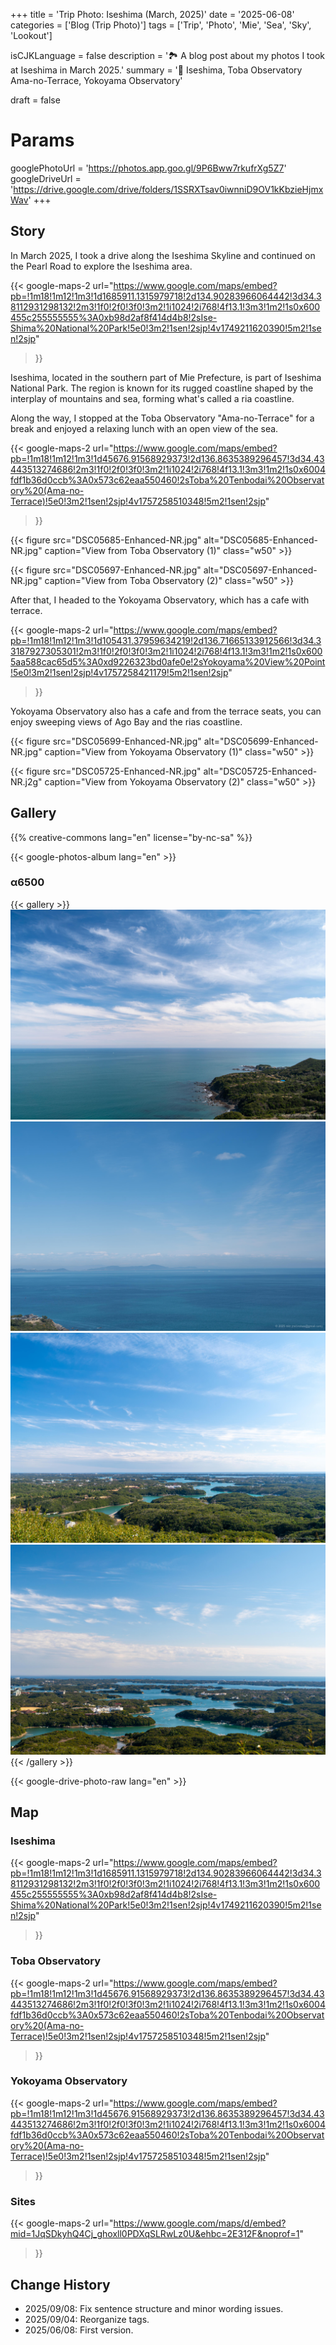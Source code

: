 +++
title = 'Trip Photo: Iseshima (March, 2025)'
date = '2025-06-08'
categories = ['Blog (Trip Photo)']
tags = ['Trip', 'Photo', 'Mie', 'Sea', 'Sky', 'Lookout']

isCJKLanguage = false
description = '🏞️ A blog post about my photos I took at Iseshima in March 2025.'
summary = '📍 Iseshima, Toba Observatory Ama-no-Terrace, Yokoyama Observatory'

draft = false

# Params
googlePhotoUrl = 'https://photos.app.goo.gl/9P6Bww7rkufrXg5Z7'
googleDriveUrl = 'https://drive.google.com/drive/folders/1SSRXTsav0iwnniD9OV1kKbzieHjmxWav'
+++


## Story

In March 2025, I took a drive along the Iseshima Skyline and continued on the
Pearl Road to explore the Iseshima area.

{{< google-maps-2
  url="https://www.google.com/maps/embed?pb=!1m18!1m12!1m3!1d1685911.1315979718!2d134.90283966064442!3d34.38112931298132!2m3!1f0!2f0!3f0!3m2!1i1024!2i768!4f13.1!3m3!1m2!1s0x600455c255555555%3A0xb98d2af8f414d4b8!2sIse-Shima%20National%20Park!5e0!3m2!1sen!2sjp!4v1749211620390!5m2!1sen!2sjp"
  >}}


Iseshima, located in the southern part of Mie Prefecture, is part of Iseshima National Park.
The region is known for its rugged coastline shaped by the interplay of mountains and sea, forming what's called a ria coastline.

Along the way, I stopped at the Toba Observatory "Ama-no-Terrace" for a break and enjoyed a relaxing lunch with an open view of the sea.

{{< google-maps-2
  url="https://www.google.com/maps/embed?pb=!1m18!1m12!1m3!1d45676.91568929373!2d136.8635389296457!3d34.43443513274686!2m3!1f0!2f0!3f0!3m2!1i1024!2i768!4f13.1!3m3!1m2!1s0x6004fdf1b36d0ccb%3A0x573c62eaa550460!2sToba%20Tenbodai%20Observatory%20(Ama-no-Terrace)!5e0!3m2!1sen!2sjp!4v1757258510348!5m2!1sen!2sjp"
  >}}

{{< figure
    src="DSC05685-Enhanced-NR.jpg"
    alt="DSC05685-Enhanced-NR.jpg"
    caption="View from Toba Observatory (1)"
    class="w50"
    >}}

{{< figure
    src="DSC05697-Enhanced-NR.jpg"
    alt="DSC05697-Enhanced-NR.jpg"
    caption="View from Toba Observatory (2)"
    class="w50"
    >}}


After that, I headed to the Yokoyama Observatory, which has a cafe with terrace.

{{< google-maps-2
  url="https://www.google.com/maps/embed?pb=!1m18!1m12!1m3!1d105431.37959634219!2d136.71665133912566!3d34.33187927305301!2m3!1f0!2f0!3f0!3m2!1i1024!2i768!4f13.1!3m3!1m2!1s0x6005aa588cac65d5%3A0xd9226323bd0afe0e!2sYokoyama%20View%20Point!5e0!3m2!1sen!2sjp!4v1757258421179!5m2!1sen!2sjp"
  >}}

Yokoyama Observatory also has a cafe
and from the terrace seats, you can enjoy sweeping views of Ago Bay and the rias coastline.

{{< figure
    src="DSC05699-Enhanced-NR.jpg"
    alt="DSC05699-Enhanced-NR.jpg"
    caption="View from Yokoyama Observatory (1)"
    class="w50"
    >}}

{{< figure
    src="DSC05725-Enhanced-NR.jpg"
    alt="DSC05725-Enhanced-NR.j2g"
    caption="View from Yokoyama Observatory (2)"
    class="w50"
    >}}


## Gallery

{{% creative-commons lang="en" license="by-nc-sa" %}}

{{< google-photos-album lang="en" >}}


### α6500

{{< gallery >}}
  <img src="DSC05685-Enhanced-NR.jpg" alt="DSC05685-Enhanced-NR.jpg" class="grid-w50" />
  <img src="DSC05697-Enhanced-NR.jpg" alt="DSC05697-Enhanced-NR.jpg" class="grid-w50" />
  <img src="DSC05699-Enhanced-NR.jpg" alt="DSC05699-Enhanced-NR.jpg" class="grid-w50" />
  <img src="DSC05725-Enhanced-NR.jpg" alt="DSC05725-Enhanced-NR.jpg" class="grid-w50" />
{{< /gallery >}}

{{< google-drive-photo-raw lang="en" >}}


## Map

### Iseshima

{{< google-maps-2
  url="https://www.google.com/maps/embed?pb=!1m18!1m12!1m3!1d1685911.1315979718!2d134.90283966064442!3d34.38112931298132!2m3!1f0!2f0!3f0!3m2!1i1024!2i768!4f13.1!3m3!1m2!1s0x600455c255555555%3A0xb98d2af8f414d4b8!2sIse-Shima%20National%20Park!5e0!3m2!1sen!2sjp!4v1749211620390!5m2!1sen!2sjp"
  >}}


### Toba Observatory

{{< google-maps-2
  url="https://www.google.com/maps/embed?pb=!1m18!1m12!1m3!1d45676.91568929373!2d136.8635389296457!3d34.43443513274686!2m3!1f0!2f0!3f0!3m2!1i1024!2i768!4f13.1!3m3!1m2!1s0x6004fdf1b36d0ccb%3A0x573c62eaa550460!2sToba%20Tenbodai%20Observatory%20(Ama-no-Terrace)!5e0!3m2!1sen!2sjp!4v1757258510348!5m2!1sen!2sjp"
  >}}


### Yokoyama Observatory

{{< google-maps-2
  url="https://www.google.com/maps/embed?pb=!1m18!1m12!1m3!1d45676.91568929373!2d136.8635389296457!3d34.43443513274686!2m3!1f0!2f0!3f0!3m2!1i1024!2i768!4f13.1!3m3!1m2!1s0x6004fdf1b36d0ccb%3A0x573c62eaa550460!2sToba%20Tenbodai%20Observatory%20(Ama-no-Terrace)!5e0!3m2!1sen!2sjp!4v1757258510348!5m2!1sen!2sjp"
  >}}


### Sites

{{< google-maps-2
  url="https://www.google.com/maps/d/embed?mid=1JqSDkyhQ4Cj_ghoxll0PDXqSLRwLz0U&ehbc=2E312F&noprof=1"
  >}}


## Change History

- 2025/09/08: Fix sentence structure and minor wording issues.
- 2025/09/04: Reorganize tags.
- 2025/06/08: First version.
